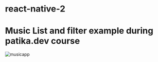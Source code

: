 # react-native-2
# Music List and filter example during patika.dev course

![musicapp](https://user-images.githubusercontent.com/53627195/151968197-9eb4aa91-dcb4-441b-a724-b8b36b2cddff.gif)
